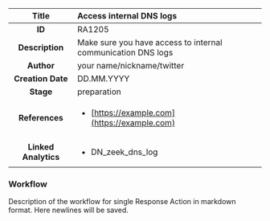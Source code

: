 | Title                       |  Access internal DNS logs         |
|:---------------------------:|:--------------------|
| **ID**                      | RA1205            |
| **Description**             | Make sure you have access to internal communication DNS logs   |
| **Author**                  | your name/nickname/twitter        |
| **Creation Date**           | DD.MM.YYYY |
| **Stage**                   | preparation         |
| **References** |<ul><li>[https://example.com](https://example.com)</li></ul>|
| **Linked Analytics** |<ul><li>DN_zeek_dns_log</li></ul>|

### Workflow

Description of the workflow for single Response Action in markdown format.
Here newlines will be saved.
